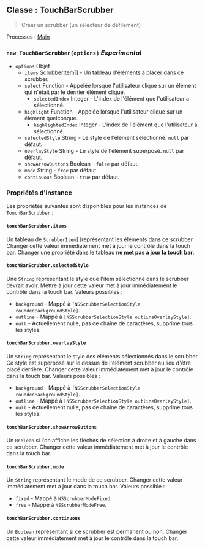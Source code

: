 ## Classe : TouchBarScrubber

> Créer un scrubber (un sélecteur de défilement)

Processus : [Main](../tutorial/application-architecture.md#main-and-renderer-processes)

### `new TouchBarScrubber(options)` *Experimental*

* `options` Objet 
  * `items` [ScrubberItem[]](structures/scrubber-item.md) - Un tableau d'éléments à placer dans ce scrubber.
  * `select` Function - Appelée lorsque l'utilisateur clique sur un élément qui n'était par le dernier élément cliqué. 
    * `selectedIndex` Integer - L'index de l'élément que l'utilisateur a sélectionné.
  * `highlight` Function - Appelée lorsque l'utilisateur clique sur un élément quelconque. 
    * `highlightedIndex` Integer - L'index de l'élément que l'utilisateur a sélectionné.
  * `selectedStyle` String - Le style de l'élément sélectionné. `null` par défaut.
  * `overlayStyle` String - Le style de l'élément superposé. `null` par défaut.
  * `showArrowButtons` Boolean - `false` par défaut.
  * `mode` String - `free` par défaut.
  * `continuous` Boolean - `true` par défaut.

### Propriétés d'instance

Les propriétés suivantes sont disponibles pour les instances de `TouchBarScrubber` :

#### `touchBarScrubber.items`

Un tableau de `ScrubberItem[]`représentant les éléments dans ce scrubber. Changer cette valeur immédiatement met à jour le contrôle dans la touch bar. Changer une propriété dans le tableau **ne met pas à jour la touch bar**.

#### `touchBarScrubber.selectedStyle`

Une `String` représentant le style que l'item sélectionné dans le scrubber devrait avoir. Mettre à jour cette valeur met à jour immédiatement le contrôle dans la touch bar. Valeurs possibles :

* `background` - Mappé à `[NSScrubberSelectionStyle roundedBackgroundStyle]`.
* `outline` - Mappé à `[NSScrubberSelectionStyle outlineOverlayStyle]`.
* `null` - Actuellement nulle, pas de chaîne de caractères, supprime tous les styles.

#### `touchBarScrubber.overlayStyle`

Un `String` représentant le style des éléments sélectionnés dans le scrubber. Ce style est superposé sur le dessus de l'élément scrubber au lieu d'être placé derrière. Changer cette valeur immédiatement met à jour le contrôle dans la touch bar. Valeurs possibles :

* `background` - Mappé à `[NSScrubberSelectionStyle roundedBackgroundStyle]`.
* `outline` - Mappé à `[NSScrubberSelectionStyle outlineOverlayStyle]`.
* `null` - Actuellement nulle, pas de chaîne de caractères, supprime tous les styles.

#### `touchBarScrubber.showArrowButtons`

Un `Boolean` si l'on affiche les flèches de sélection à droite et à gauche dans ce scrubber. Changer cette valeur immédiatement met à jour le contrôle dans la touch bar.

#### `touchBarScrubber.mode`

Un `String` représentant le mode de ce scrubber. Changer cette valeur immédiatement met à jour dans la touch bar. Valeurs possible :

* `fixed` - Mappé à `NSScrubberModeFixed`.
* `free` - Mappé à `NSScrubberModeFree`.

#### `touchBarScrubber.continuous`

Un `Boolean` représentant si ce scrubber est permanent ou non. Changer cette valeur immédiatement met à jour le contrôle dans la touch bar.